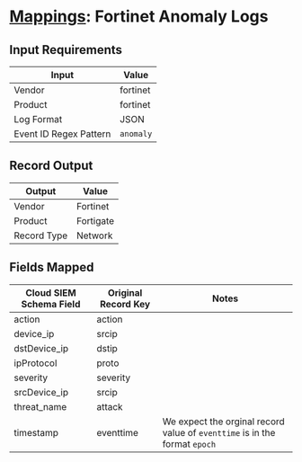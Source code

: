# [Mappings](README.md): Fortinet Anomaly Logs

## Input Requirements

|Input|Value|
|-----|-----|
|Vendor|fortinet|
|Product|fortinet|
|Log Format|JSON|
|Event ID Regex Pattern|`anomaly`|

## Record Output

|Output|Value|
|------|-----|
|Vendor|Fortinet|
|Product|Fortigate|
|Record Type|Network|

## Fields Mapped

|Cloud SIEM Schema Field|Original Record Key|Notes|
|-----------------------|-------------------|-----|
|action|action||
|device_ip|srcip||
|dstDevice_ip|dstip||
|ipProtocol|proto||
|severity|severity||
|srcDevice_ip|srcip||
|threat_name|attack||
|timestamp|eventtime|We expect the orginal record value of `eventtime` is in the format `epoch`|

